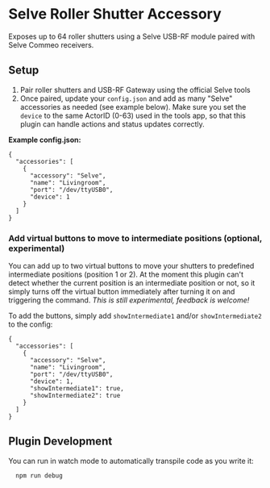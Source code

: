 # Selve Roller Shutter Accessory

Exposes up to 64 roller shutters using a Selve USB-RF module paired with Selve Commeo receivers.

## Setup
1. Pair roller shutters and USB-RF Gateway using the official Selve tools
2. Once paired, update your `config.json` and add as many "Selve" accessories as needed (see example below). Make sure you set the `device` to the same ActorID (0-63) used in the tools app, so that this plugin can handle actions and status updates correctly. 

**Example config.json:**

    {
      "accessories": [
        {
          "accessory": "Selve",
          "name": "Livingroom",
          "port": "/dev/ttyUSB0",
          "device": 1
        }
      ]
    }


### Add virtual buttons to move to intermediate positions (optional, experimental)

You can add up to two virtual buttons to move your shutters to predefined intermediate positions (position 1 or 2). At the moment this plugin can't detect whether the current position is an intermediate position or not, so it simply turns off the virtual button immediately after turning it on and triggering the command. *This is still experimental, feedback is welcome!*

To add the buttons, simply add `showIntermediate1` and/or `showIntermediate2` to the config:

```
{
  "accessories": [
    {
      "accessory": "Selve",
      "name": "Livingroom",
      "port": "/dev/ttyUSB0",
      "device": 1,
      "showIntermediate1": true,
      "showIntermediate2": true
    }
  ]
}
```



## Plugin Development

You can run in watch mode to automatically transpile code as you write it:

```sh
  npm run debug
```

